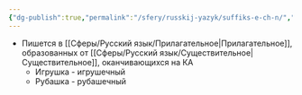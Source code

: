 ```yaml
---
{"dg-publish":true,"permalink":"/sfery/russkij-yazyk/suffiks-e-ch-n/","tags":["Русский"]}
---
```


- Пишется в [[Сферы/Русский язык/Прилагательное\|Прилагательное]], образованных от [[Сферы/Русский язык/Существительное\|Существительное]], оканчивающихся на КА
	- Игрушка - игрушечный
	- Рубашка - рубашечный